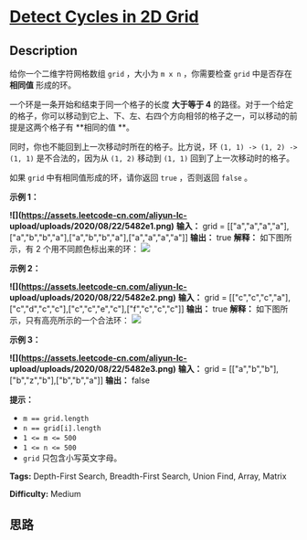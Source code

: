 # [Detect Cycles in 2D Grid][title]

## Description

给你一个二维字符网格数组 `grid` ，大小为 `m x n` ，你需要检查 `grid` 中是否存在 **相同值** 形成的环。

一个环是一条开始和结束于同一个格子的长度 **大于等于 4**
的路径。对于一个给定的格子，你可以移动到它上、下、左、右四个方向相邻的格子之一，可以移动的前提是这两个格子有 **相同的值  **。

同时，你也不能回到上一次移动时所在的格子。比方说，环  `(1, 1) -> (1, 2) -> (1, 1)` 是不合法的，因为从 `(1, 2)`
移动到 `(1, 1)` 回到了上一次移动时的格子。

如果 `grid` 中有相同值形成的环，请你返回 `true` ，否则返回 `false` 。



**示例 1：**

**![](https://assets.leetcode-cn.com/aliyun-lc-
upload/uploads/2020/08/22/5482e1.png)**
            **输入：** grid = [["a","a","a","a"],["a","b","b","a"],["a","b","b","a"],["a","a","a","a"]]    **输出：** true    **解释：** 如下图所示，有 2 个用不同颜色标出来的环：    ![](https://assets.leetcode-cn.com/aliyun-lc-upload/uploads/2020/08/22/5482e11.png)    

**示例 2：**

**![](https://assets.leetcode-cn.com/aliyun-lc-
upload/uploads/2020/08/22/5482e2.png)**
            **输入：** grid = [["c","c","c","a"],["c","d","c","c"],["c","c","e","c"],["f","c","c","c"]]    **输出：** true    **解释：** 如下图所示，只有高亮所示的一个合法环：    ![](https://assets.leetcode-cn.com/aliyun-lc-upload/uploads/2020/08/22/5482e22.png)    

**示例 3：**

**![](https://assets.leetcode-cn.com/aliyun-lc-
upload/uploads/2020/08/22/5482e3.png)**
            **输入：** grid = [["a","b","b"],["b","z","b"],["b","b","a"]]    **输出：** false    



**提示：**

  * `m == grid.length`
  * `n == grid[i].length`
  * `1 <= m <= 500`
  * `1 <= n <= 500`
  * `grid` 只包含小写英文字母。


**Tags:** Depth-First Search, Breadth-First Search, Union Find, Array, Matrix

**Difficulty:** Medium

## 思路

[title]: https://leetcode-cn.com/problems/detect-cycles-in-2d-grid
